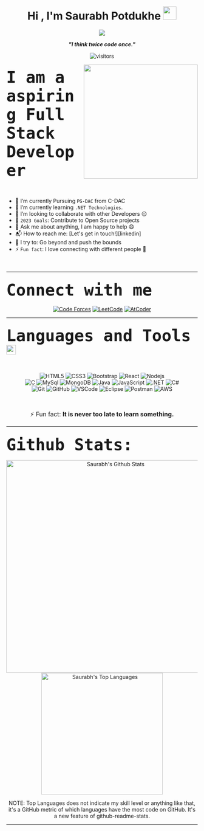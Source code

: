 <h1 align="center">Hi , I'm Saurabh Potdukhe <img src="https://media.giphy.com/media/hvRJCLFzcasrR4ia7z/giphy.gif" width="35"></h1>
<p align="center">
  <img src="https://readme-typing-svg.herokuapp.com?color=ec9783&size=20&center=true&vCenter=true&width=550&height=70&lines=Hey+There+👋+I'm+Saurabh;+Coding+Enthusiast+☀;Full+Stack+Developer+💻;">
</p>

<p align="center">
  <b><i>"I think twice code once."</i></b>
</p>

<p align="center">
    <img align="center" alt="visitors" src="https://gpvc.arturio.dev/potdukhe12" />
</p>
<picture> <img align="right" src="https://github.com/7oSkaaa/7oSkaaa/blob/main/Images/Right_Side.gif?raw=true" width = 300px></picture>



<!-- <a target="_blank" align="center">
  <img align="right" top="500" height="300" width="400" alt="GIF" src="https://media.giphy.com/media/SWoSkN6DxTszqIKEqv/giphy.gif">
</a> -->

<!-- <img align="right" height="270px" alt="GIF" src="https://media.giphy.com/media/CVtNe84hhYF9u/giphy.gif" /> -->




###  <span  style="font-size:50px"> `I am a aspiring Full Stack Developer` </span> 

<br>

- 🔭 I’m currently Pursuing `PG-DAC` from C-DAC
- 🌱 I’m currently learning `.NET Technologies`.
- 👯 I’m looking to collaborate with other Developers :wink:
- 🥅 `2023 Goals`: Contribute to Open Source projects
- 💬 Ask me about anything, I am happy to help :smile:
- 📬 How to reach me: [Let's get in touch!][linkedin]
- 🧗 I try to: Go beyond and push the bounds
- ⚡ `Fun fact`: I love connecting with different people :raised_hands:

<br>

-----

###  <span  style="font-size:50px"> `Connect with me` </span> 

<p align="center">
  <a href="https://www.instagram.com/_classic_sp/?hl=en"><img src="https://img.shields.io/badge/instagram-%23E4405F.svg?&style=for-the-badge&logo=instagram&logoColor=white" alt="Code Forces"/></a>
	<a href="https://www.linkedin.com/in/saurabh-potdukhe-61b643132/"><img src="https://img.shields.io/badge/linkedin-%230077B5.svg?&style=for-the-badge&logo=linkedin&logoColor=white" alt="LeetCode"/></a>
	<a href="mailto:potdukhe12@gmail.com?subject=Hello%20Saurabh"><img src="https://img.shields.io/badge/gmail-%23D14836.svg?&style=for-the-badge&logo=gmail&logoColor=white" alt="AtCoder"/></a>
	
</p>
  
-----


### <span  style="font-size:50px"> `Languages and Tools` </span> <img src = "https://github.com/7oSkaaa/7oSkaaa/blob/main/Images/Programming_Languages.gif?raw=true" width = 25px />

<br>


<p align="center">


  <img src="https://img.shields.io/badge/-HTML5-%23E44D27?style=for-the-badge&logo=html5&logoColor=ffffff" alt="HTML5" />
  <img src="https://img.shields.io/badge/-CSS3-%231572B6?style=for-the-badge&logo=css3" alt="CSS3" />
  <img src="https://img.shields.io/badge/-Bootstrap-563D7C?style=for-the-badge&logo=Bootstrap&logoColor=white" alt="Bootstrap" />
  <img src="https://img.shields.io/badge/React-20232A?style=for-the-badge&logo=react&logoColor=61DAFB" alt="React" />
  <img src="https://img.shields.io/badge/-Nodejs-339933?style=for-the-badge&logo=Node.js&logoColor=ffffff" alt="Nodejs" />
  <br>
  <img src="http://img.shields.io/badge/-C-00599C?style=for-the-badge&logo=c&logoColor=ffffff" alt="C" />
  <img src="https://img.shields.io/badge/MySQL-005C84?style=for-the-badge&logo=mysql&logoColor=white" alt="MySql" />
  <img src="https://img.shields.io/badge/MongoDB-4EA94B?style=for-the-badge&logo=mongodb&logoColor=white" alt="MongoDB" />
  <img src="https://img.shields.io/badge/Java-ED8B00?style=for-the-badge&logo=java&logoColor=white" alt="Java" />
  <img src="https://img.shields.io/badge/-JavaScript-F7DF1E?style=for-the-badge&logo=javascript&logoColor=000000&labelColor=%23F7DF1C&color=%23FFCE5A" alt="JavaScript" />
  <img src="https://img.shields.io/badge/-.NET-563D7C?style=for-the-badge&logo=.net&logoColor=ffffff" alt=".NET" />
  <img src="https://img.shields.io/badge/C%23-239120?style=for-the-badge&logo=c-sharp&logoColor=white" alt="C#" />
  <br>
  <img src="https://img.shields.io/badge/-Git-%23F05032?style=for-the-badge&logo=git&logoColor=%23ffffff" alt="Git" />
  <img src="https://img.shields.io/badge/-GitHub-181717?style=for-the-badge&logo=github" alt="GitHub" />
  <img src="http://img.shields.io/badge/-VS%20Code-007ACC?style=for-the-badge&logo=visual-studio-code&logoColor=ffffff" alt="VSCode" />
  <img src="http://img.shields.io/badge/-Eclipse-2C2255?style=for-the-badge&logo=eclipse&logoColor=ffffff" alt="Eclipse" />
  <img src="https://img.shields.io/badge/-Postman-%23E44D27?style=for-the-badge&logo=postman&logoColor=ffffff" alt="Postman" />
  <img src="https://img.shields.io/badge/Amazon_AWS-232F3E?style=for-the-badge&logo=amazon-aws&logoColor=white" alt="AWS" />

</p>


<br>
	
<p align='center' style='font-size: 16px'>
⚡ Fun fact: <strong>It is never too late to learn something.</strong>
</p>

-----

###  <span  style="font-size:50px"> `Github Stats:` </span> 

<p align="center">
	
<img src="https://github-readme-stats.vercel.app/api?username=potdukhe12&&show_icons=true&include_all_commits=true&title_color=fff&icon_color=79ff97&text_color=efefef&bg_color=24292e" alt="Saurabh's Github Stats" width="560px">
  
<br>
	
<img src="https://github-readme-stats.vercel.app/api/top-langs/?username=potdukhe12&&show_icons=true&hide_border=true&theme=radical" width="320px" alt="Saurabh's Top Languages">

</p>

	
<p align="center">
    NOTE: Top Languages does not indicate my skill level or anything like that, it's a GitHub metric of which languages have the most code on GitHub. It's a new feature of github-readme-stats.
</p>


-----



